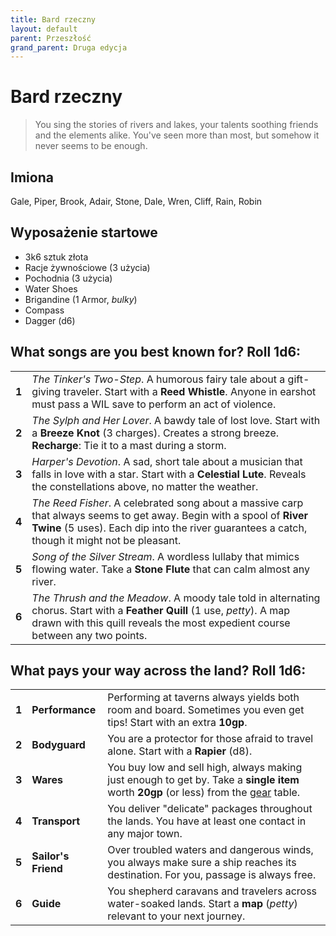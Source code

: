 ```yaml
---
title: Bard rzeczny
layout: default
parent: Przeszłość
grand_parent: Druga edycja
---
```


# Bard rzeczny

> You sing the stories of rivers and lakes, your talents soothing friends and the elements alike. You've seen more than most, but somehow it never seems to be enough.

## Imiona

Gale, Piper, Brook, Adair, Stone, Dale, Wren, Cliff, Rain, Robin

## Wyposażenie startowe

- 3k6 sztuk złota
- Racje żywnościowe (3 użycia)
- Pochodnia (3 użycia) 
- Water Shoes
- Brigandine (1 Armor, _bulky_)
- Compass
- Dagger (d6)

## What songs are you best known for? Roll 1d6:

|       |                                                                                                                                                                                                                       |
| ----- | --------------------------------------------------------------------------------------------------------------------------------------------------------------------------------------------------------------------- |
| **1** | _The Tinker's Two-Step_. A humorous fairy tale about a gift-giving traveler. Start with a **Reed Whistle**. Anyone in earshot must pass a WIL save to perform an act of violence.                                     |
| **2** | _The Sylph and Her Lover_. A bawdy tale of lost love. Start with a **Breeze Knot** (3 charges). Creates a strong breeze. **Recharge**: Tie it to a mast during a storm.                                               |
| **3** | _Harper's Devotion_. A sad, short tale about a musician that falls in love with a star. Start with a **Celestial Lute**. Reveals the constellations above, no matter the weather.                                     |
| **4** | _The Reed Fisher_. A celebrated song about a massive carp that always seems to get away. Begin with a spool of **River Twine** (5 uses). Each dip into the river guarantees a catch, though it might not be pleasant. |
| **5** | _Song of the Silver Stream_. A wordless lullaby that mimics flowing water. Take a **Stone Flute** that can calm almost any river.                                                                                     |
| **6** | _The Thrush and the Meadow_. A moody tale told in alternating chorus. Start with a **Feather Quill** (1 use, _petty_). A map drawn with this quill reveals the most expedient course between any two points.          |

## What pays your way across the land? Roll 1d6:

|       |                     |                                                                                                                                                                  |
| ----- | ------------------- | ---------------------------------------------------------------------------------------------------------------------------------------------------------------- |
| **1** | **Performance**     | Performing at taverns always yields both room and board. Sometimes you even get tips! Start with an extra **10gp**.                                              |
| **2** | **Bodyguard**       | You are a protector for those afraid to travel alone. Start with a **Rapier** (d8).                                                                              |
| **3** | **Wares**           | You buy low and sell high, always making just enough to get by. Take a **single item** worth **20gp** (or less) from the [gear](/wip/2e/marketplace#gear) table. |
| **4** | **Transport**       | You deliver "delicate" packages throughout the lands. You have at least one contact in any major town.                                                           |
| **5** | **Sailor's Friend** | Over troubled waters and dangerous winds, you always make sure a ship reaches its destination. For you, passage is always free.                                  |
| **6** | **Guide**           | You shepherd caravans and travelers across water-soaked lands. Start a **map** (_petty_) relevant to your next journey.                                          |

